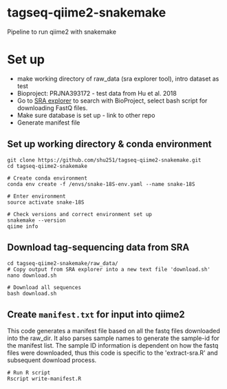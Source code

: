# tagseq-qiime2-snakemake
Pipeline to run qiime2 with snakemake



# Set up

* make working directory of raw_data (sra explorer tool), intro dataset as test
* Bioproject: PRJNA393172 - test data from Hu et al. 2018
* Go to [SRA explorer](https://ewels.github.io/sra-explorer/) to search with BioProject, select bash script for downloading FastQ files.
* Make sure database is set up  - link to other repo
* Generate manifest file

## Set up working directory & conda environment
```
git clone https://github.com/shu251/tagseq-qiime2-snakemake.git
cd tagseq-qiime2-snakemake

# Create conda environment
conda env create -f /envs/snake-18S-env.yaml --name snake-18S 

# Enter environment
source activate snake-18S

# Check versions and correct environment set up
snakemake --version
qiime info
```

## Download tag-sequencing data from SRA

```
cd tagseq-qiime2-snakemake/raw_data/
# Copy output from SRA explorer into a new text file 'download.sh'
nano download.sh

# Download all sequences
bash download.sh
```

## Create ```manifest.txt``` for input into qiime2

This code generates a manifest file based on all the fastq files downloaded into the raw_dir. It also parses sample names to generate the sample-id for the manifest list. The sample ID information is dependent on how the fastq files were downloaded, thus this code is specific to the 'extract-sra.R' and subsequent download process.

```
# Run R script
Rscript write-manifest.R
```

